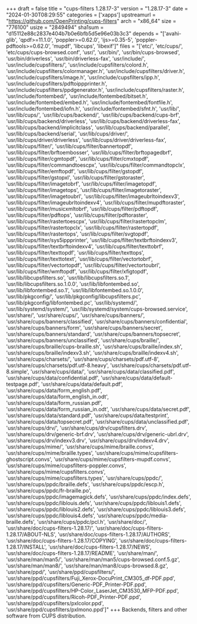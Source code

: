 +++
draft = false
title = "cups-filters 1.28.17-3"
version = "1.28.17-3"
date = "2024-01-30T08:29:55"
categories = ['xapps']
upstreamurl = "https://github.com/OpenPrinting/cups-filters"
arch = "x86_64"
size = "776100"
usize = "2849494"
sha1sum = "d15112e88c2837e404b7b0e6bfb5d5e96e03b3c3"
depends = "['avahi-glib', 'qpdf>=11.1.0', 'poppler>=0.62.0', 'ijs>=0.35-5', 'poppler-pdftools>=0.62.0', 'mupdf', 'libcups', 'libexif']"
files = "['etc/', 'etc/cups/', 'etc/cups/cups-browsed.conf', 'usr/', 'usr/bin/', 'usr/bin/cups-browsed', 'usr/bin/driverless', 'usr/bin/driverless-fax', 'usr/include/', 'usr/include/cupsfilters/', 'usr/include/cupsfilters/colord.h', 'usr/include/cupsfilters/colormanager.h', 'usr/include/cupsfilters/driver.h', 'usr/include/cupsfilters/image.h', 'usr/include/cupsfilters/ipp.h', 'usr/include/cupsfilters/pdftoippprinter.h', 'usr/include/cupsfilters/ppdgenerator.h', 'usr/include/cupsfilters/raster.h', 'usr/include/fontembed/', 'usr/include/fontembed/bitset.h', 'usr/include/fontembed/embed.h', 'usr/include/fontembed/fontfile.h', 'usr/include/fontembed/iofn.h', 'usr/include/fontembed/sfnt.h', 'usr/lib/', 'usr/lib/cups/', 'usr/lib/cups/backend/', 'usr/lib/cups/backend/cups-brf', 'usr/lib/cups/backend/driverless', 'usr/lib/cups/backend/driverless-fax', 'usr/lib/cups/backend/implicitclass', 'usr/lib/cups/backend/parallel', 'usr/lib/cups/backend/serial', 'usr/lib/cups/driver/', 'usr/lib/cups/driver/driverless', 'usr/lib/cups/driver/driverless-fax', 'usr/lib/cups/filter/', 'usr/lib/cups/filter/bannertopdf', 'usr/lib/cups/filter/brftoembosser', 'usr/lib/cups/filter/brftopagedbrf', 'usr/lib/cups/filter/cgmtopdf', 'usr/lib/cups/filter/cmxtopdf', 'usr/lib/cups/filter/commandtoescpx', 'usr/lib/cups/filter/commandtopclx', 'usr/lib/cups/filter/emftopdf', 'usr/lib/cups/filter/gstopdf', 'usr/lib/cups/filter/gstopxl', 'usr/lib/cups/filter/gstoraster', 'usr/lib/cups/filter/imagetobrf', 'usr/lib/cups/filter/imagetopdf', 'usr/lib/cups/filter/imagetops', 'usr/lib/cups/filter/imagetoraster', 'usr/lib/cups/filter/imagetoubrl', 'usr/lib/cups/filter/imageubrltoindexv3', 'usr/lib/cups/filter/imageubrltoindexv4', 'usr/lib/cups/filter/mupdftoraster', 'usr/lib/cups/filter/musicxmltobrf', 'usr/lib/cups/filter/pdftopdf', 'usr/lib/cups/filter/pdftops', 'usr/lib/cups/filter/pdftoraster', 'usr/lib/cups/filter/rastertoescpx', 'usr/lib/cups/filter/rastertopclm', 'usr/lib/cups/filter/rastertopclx', 'usr/lib/cups/filter/rastertopdf', 'usr/lib/cups/filter/rastertops', 'usr/lib/cups/filter/svgtopdf', 'usr/lib/cups/filter/sys5ippprinter', 'usr/lib/cups/filter/textbrftoindexv3', 'usr/lib/cups/filter/textbrftoindexv4', 'usr/lib/cups/filter/texttobrf', 'usr/lib/cups/filter/texttopdf', 'usr/lib/cups/filter/texttops', 'usr/lib/cups/filter/texttotext', 'usr/lib/cups/filter/vectortobrf', 'usr/lib/cups/filter/vectortopdf', 'usr/lib/cups/filter/vectortoubrl', 'usr/lib/cups/filter/wmftopdf', 'usr/lib/cups/filter/xfigtopdf', 'usr/lib/libcupsfilters.so', 'usr/lib/libcupsfilters.so.1', 'usr/lib/libcupsfilters.so.1.0.0', 'usr/lib/libfontembed.so', 'usr/lib/libfontembed.so.1', 'usr/lib/libfontembed.so.1.0.0', 'usr/lib/pkgconfig/', 'usr/lib/pkgconfig/libcupsfilters.pc', 'usr/lib/pkgconfig/libfontembed.pc', 'usr/lib/systemd/', 'usr/lib/systemd/system/', 'usr/lib/systemd/system/cups-browsed.service', 'usr/share/', 'usr/share/cups/', 'usr/share/cups/banners/', 'usr/share/cups/banners/classified', 'usr/share/cups/banners/confidential', 'usr/share/cups/banners/form', 'usr/share/cups/banners/secret', 'usr/share/cups/banners/standard', 'usr/share/cups/banners/topsecret', 'usr/share/cups/banners/unclassified', 'usr/share/cups/braille/', 'usr/share/cups/braille/cups-braille.sh', 'usr/share/cups/braille/index.sh', 'usr/share/cups/braille/indexv3.sh', 'usr/share/cups/braille/indexv4.sh', 'usr/share/cups/charsets/', 'usr/share/cups/charsets/pdf.utf-8', 'usr/share/cups/charsets/pdf.utf-8.heavy', 'usr/share/cups/charsets/pdf.utf-8.simple', 'usr/share/cups/data/', 'usr/share/cups/data/classified.pdf', 'usr/share/cups/data/confidential.pdf', 'usr/share/cups/data/default-testpage.pdf', 'usr/share/cups/data/default.pdf', 'usr/share/cups/data/form_english.pdf', 'usr/share/cups/data/form_english_in.odt', 'usr/share/cups/data/form_russian.pdf', 'usr/share/cups/data/form_russian_in.odt', 'usr/share/cups/data/secret.pdf', 'usr/share/cups/data/standard.pdf', 'usr/share/cups/data/testprint', 'usr/share/cups/data/topsecret.pdf', 'usr/share/cups/data/unclassified.pdf', 'usr/share/cups/drv/', 'usr/share/cups/drv/cupsfilters.drv', 'usr/share/cups/drv/generic-brf.drv', 'usr/share/cups/drv/generic-ubrl.drv', 'usr/share/cups/drv/indexv3.drv', 'usr/share/cups/drv/indexv4.drv', 'usr/share/cups/mime/', 'usr/share/cups/mime/braille.convs', 'usr/share/cups/mime/braille.types', 'usr/share/cups/mime/cupsfilters-ghostscript.convs', 'usr/share/cups/mime/cupsfilters-mupdf.convs', 'usr/share/cups/mime/cupsfilters-poppler.convs', 'usr/share/cups/mime/cupsfilters.convs', 'usr/share/cups/mime/cupsfilters.types', 'usr/share/cups/ppdc/', 'usr/share/cups/ppdc/braille.defs', 'usr/share/cups/ppdc/escp.h', 'usr/share/cups/ppdc/fr-braille.po', 'usr/share/cups/ppdc/imagemagick.defs', 'usr/share/cups/ppdc/index.defs', 'usr/share/cups/ppdc/liblouis.defs', 'usr/share/cups/ppdc/liblouis1.defs', 'usr/share/cups/ppdc/liblouis2.defs', 'usr/share/cups/ppdc/liblouis3.defs', 'usr/share/cups/ppdc/liblouis4.defs', 'usr/share/cups/ppdc/media-braille.defs', 'usr/share/cups/ppdc/pcl.h', 'usr/share/doc/', 'usr/share/doc/cups-filters-1.28.17/', 'usr/share/doc/cups-filters-1.28.17/ABOUT-NLS', 'usr/share/doc/cups-filters-1.28.17/AUTHORS', 'usr/share/doc/cups-filters-1.28.17/COPYING', 'usr/share/doc/cups-filters-1.28.17/INSTALL', 'usr/share/doc/cups-filters-1.28.17/NEWS', 'usr/share/doc/cups-filters-1.28.17/README', 'usr/share/man/', 'usr/share/man/man5/', 'usr/share/man/man5/cups-browsed.conf.5.gz', 'usr/share/man/man8/', 'usr/share/man/man8/cups-browsed.8.gz', 'usr/share/ppd/', 'usr/share/ppd/cupsfilters/', 'usr/share/ppd/cupsfilters/Fuji_Xerox-DocuPrint_CM305_df-PDF.ppd', 'usr/share/ppd/cupsfilters/Generic-PDF_Printer-PDF.ppd', 'usr/share/ppd/cupsfilters/HP-Color_LaserJet_CM3530_MFP-PDF.ppd', 'usr/share/ppd/cupsfilters/Ricoh-PDF_Printer-PDF.ppd', 'usr/share/ppd/cupsfilters/pxlcolor.ppd', 'usr/share/ppd/cupsfilters/pxlmono.ppd']"
+++
Backends, filters and other software from CUPS distribution.